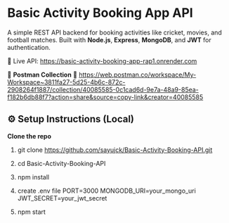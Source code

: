 # Basic Activity Booking App API

A simple REST API backend for booking activities like cricket, movies, and football matches. Built with **Node.js**, **Express**, **MongoDB**, and **JWT** for authentication.

 🔗 Live API: https://basic-activity-booking-app-rap1.onrender.com

🧪 **Postman Collection** 🔗 https://web.postman.co/workspace/My-Workspace~3811fa27-5d25-4b6c-872c-2908264f1887/collection/40085585-0c1cad6d-9e7a-48a9-85ea-f182b6db88f7?action=share&source=copy-link&creator=40085585
 

 ## ⚙️ Setup Instructions (Local)

**Clone the repo**
   
1. git clone https://github.com/sayujck/Basic-Activity-Booking-API.git
2. cd Basic-Activity-Booking-API

3. npm install

4. create .env file
   PORT=3000
   MONGODB_URI=your_mongo_uri
   JWT_SECRET=your_jwt_secret
   
6. npm start
